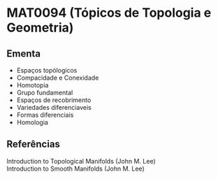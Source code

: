 # MAT0094 (Tópicos de Topologia e Geometria)

## Ementa

- Espaços topólogicos
- Compacidade e Conexidade
- Homotopia
- Grupo fundamental
- Espaços de recobrimento
- Variedades diferenciaveis
- Formas diferenciais
- Homologia

## Referências
Introduction to Topological Manifolds (John M. Lee)  
Introduction to Smooth Manifolds (John M. Lee)
